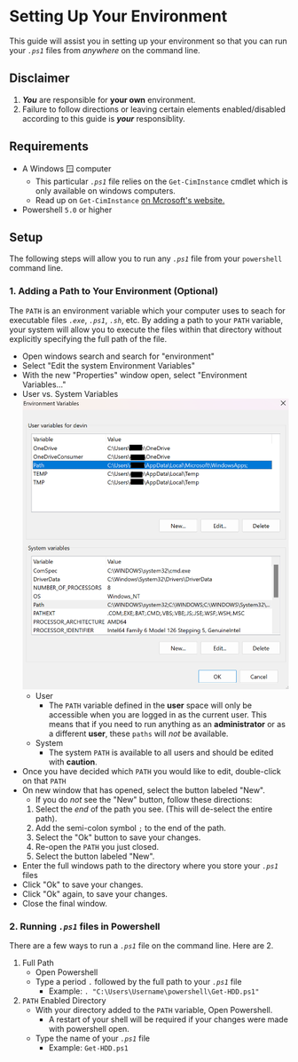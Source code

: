 # Setting Up Your Environment
This guide will assist you in setting up your environment so that you can run your *`.ps1`* files from *anywhere* on the command line.
## Disclaimer
1. ***You*** are responsible for **your own** environment.
2. Failure to follow directions or leaving certain elements enabled/disabled according to this guide is ***your*** responsiblity.

## Requirements
- A Windows 🪟 computer 
  - This particular *`.ps1`* file relies on the `Get-CimInstance` cmdlet which is only available on windows computers.
  - Read up on `Get-CimInstance` [on Mcrosoft's website.](https://learn.microsoft.com/en-us/powershell/module/cimcmdlets/get-ciminstance?view=powershell-7.5)
- Powershell `5.0` or higher

## Setup
The following steps will allow you to run any *`.ps1`* file from your `powershell` command line.

### 1. Adding a Path to Your Environment (Optional)
The `PATH` is an environment variable which your computer uses to seach for executable files *`.exe`*, *`.ps1`*, *`.sh`*, etc. By adding a path to your `PATH` variable, your system will allow you to execute the files within that directory without explicitly specifying the full path of the file.

- Open windows search and search for "environment"
- Select "Edit the system Environment Variables"
- With the new "Properties" window open, select "Environment Variables..."
- User vs. System Variables
  ![env-1](./images/EnvironmentVariables.png)
  - User
    - The `PATH` variable defined in the **user** space will only be accessible when you are logged in as the current user. This means that if you need to run anything as an **administrator** or as a different **user**, these `paths` will *not* be available.
  - System
    - The system `PATH` is available to all users and should be edited with **caution**.
- Once you have decided which `PATH` you would like to edit, double-click on that `PATH`
- On new window that has opened, select the button labeled "New".
  - If you do *not* see the "New" button, follow these directions:
  1. Select the *end* of the path you see. (This will de-select the entire path).
  2. Add the semi-colon symbol `;` to the end of the path.
  3. Select the "Ok" button to save your changes.
  4. Re-open the `PATH` you just closed.
  5. Select the button labeled "New".
- Enter the full windows path to the directory where you store your *`.ps1`* files
- Click "Ok" to save your changes.
- Click "Ok" again, to save your changes.
- Close the final window.
### 2. Running *`.ps1`* files in Powershell
There are a few ways to run a *`.ps1`* file on the command line. Here are 2.
1. Full Path
    - Open Powershell
    - Type a period `.` followed by the full path to your *`.ps1`* file
      - Example: `. "C:\Users\Username\powershell\Get-HDD.ps1"`
2. `PATH` Enabled Directory
    - With your directory added to the `PATH` variable, Open Powershell.
      - A restart of your shell will be required if your changes were made with powershell open.
    - Type the name of your *`.ps1`* file
      - Example: `Get-HDD.ps1`